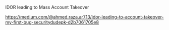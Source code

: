 IDOR leading to Mass Account Takeover

https://medium.com/@ahmed.raza.ar713/idor-leading-to-account-takeover-my-first-bug-securitydudepk-d2b7061705e8
~~~~
